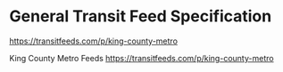 # General Transit Feed Specification


https://transitfeeds.com/p/king-county-metro

King County Metro Feeds
https://transitfeeds.com/p/king-county-metro